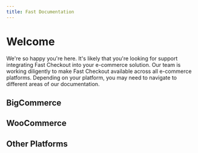 ```yaml
---
title: Fast Documentation
---
```


# Welcome

We're so happy you're here. It's likely that you're looking for support integrating Fast Checkout into your e-commerce solution. Our team is working diligently to make Fast Checkout available across all e-commerce platforms. Depending on your platform, you may need to navigate to different areas of our documentation. 

## BigCommerce


## WooCommerce


## Other Platforms
